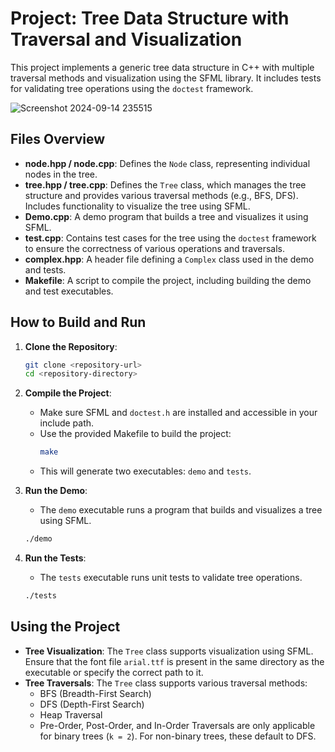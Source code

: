 # Project: Tree Data Structure with Traversal and Visualization

This project implements a generic tree data structure in C++ with multiple traversal methods and visualization using the SFML library. It includes tests for validating tree operations using the `doctest` framework.

![Screenshot 2024-09-14 235515](https://github.com/user-attachments/assets/b7c7a0fd-0057-4599-80c9-8089495d4ca6)



## Files Overview

- **node.hpp / node.cpp**: Defines the `Node` class, representing individual nodes in the tree.
- **tree.hpp / tree.cpp**: Defines the `Tree` class, which manages the tree structure and provides various traversal methods (e.g., BFS, DFS). Includes functionality to visualize the tree using SFML.
- **Demo.cpp**: A demo program that builds a tree and visualizes it using SFML.
- **test.cpp**: Contains test cases for the tree using the `doctest` framework to ensure the correctness of various operations and traversals.
- **complex.hpp**: A header file defining a `Complex` class used in the demo and tests.
- **Makefile**: A script to compile the project, including building the demo and test executables.


## How to Build and Run

1. **Clone the Repository**:
    ```bash
    git clone <repository-url>
    cd <repository-directory>
    ```

2. **Compile the Project**:
    - Make sure SFML and `doctest.h` are installed and accessible in your include path.
    - Use the provided Makefile to build the project:
      ```bash
      make
      ```
    - This will generate two executables: `demo` and `tests`.

3. **Run the Demo**:
    - The `demo` executable runs a program that builds and visualizes a tree using SFML.
    ```bash
    ./demo
    ```

4. **Run the Tests**:
    - The `tests` executable runs unit tests to validate tree operations.
    ```bash
    ./tests
    ```

## Using the Project

- **Tree Visualization**: The `Tree` class supports visualization using SFML. Ensure that the font file `arial.ttf` is present in the same directory as the executable or specify the correct path to it.
- **Tree Traversals**: The `Tree` class supports various traversal methods:
  - BFS (Breadth-First Search)
  - DFS (Depth-First Search)
  - Heap Traversal
  - Pre-Order, Post-Order, and In-Order Traversals are only applicable for binary trees (`k = 2`). For non-binary trees, these default to DFS.
